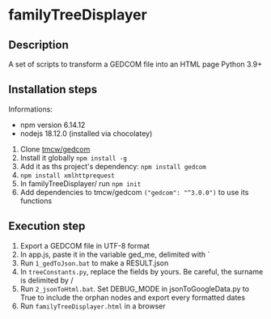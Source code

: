 # familyTreeDisplayer

## Description

A set of scripts to transform a GEDCOM file into an HTML page
Python 3.9+

## Installation steps

Informations:

- npm version 6.14.12
- nodejs 18.12.0 (installed via chocolatey)

1. Clone [tmcw/gedcom](https://github.com/tmcw/gedcom)
2. Install it globally `npm install -g`
3. Add it as ths project's dependency: `npm install gedcom`
4. `npm install xmlhttprequest`
5. In familyTreeDisplayer/ run `npm init`
6. Add dependencies to tmcw/gedcom `("gedcom": "^3.0.0")` to use its functions

## Execution step

1. Export a GEDCOM file in UTF-8 format
2. In app.js, paste it in the variable ged_me, delimited with \`
3. Run `1_gedToJson.bat` to make a RESULT.json
4. In `treeConstants.py`, replace the fields by yours. Be careful, the surname is delimited by /
5. Run `2_jsonToHtml.bat`. Set DEBUG_MODE in jsonToGoogleData.py to True to include the orphan nodes and export every formatted dates
6. Run `familyTreeDisplayer.html` in a browser
